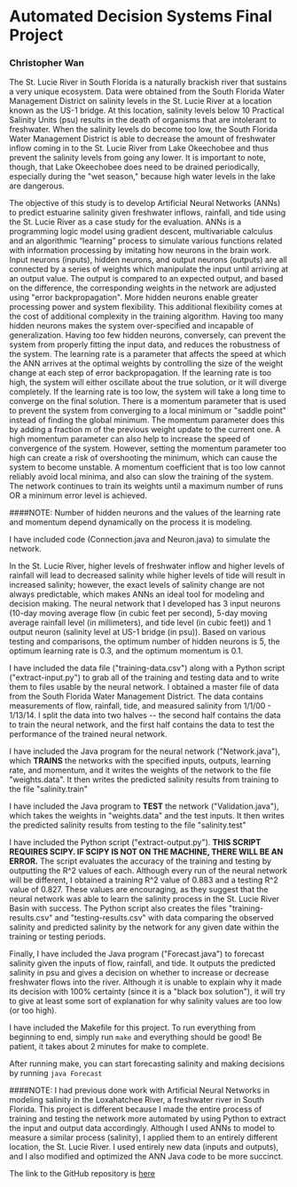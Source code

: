 # Automated Decision Systems Final Project

### Christopher Wan

The St. Lucie River in South Florida is a naturally brackish river that sustains a very unique ecosystem. Data were obtained from the South Florida Water Management District on salinity levels in the St. Lucie River at a location known as the US-1 bridge. At this location, salinity levels below 10 Practical Salinity Units (psu) results in the death of organisms that are intolerant to freshwater. When the salinity levels do become too low, the South Florida Water Management District is able to decrease the amount of freshwater inflow coming in to the St. Lucie River from Lake Okeechobee and thus prevent the salinity levels from going any lower. It is important to note, though, that Lake Okeechobee does need to be drained periodically, especially during the "wet season," because high water levels in the lake are dangerous.

The objective of this study is to develop Artificial Neural Networks (ANNs) to predict estuarine salinity given freshwater inflows, rainfall, and tide using the St. Lucie River as a case study for the evaluation. ANNs is a programming logic model using gradient descent, multivariable calculus and an algorithmic “learning” process to simulate various functions related with information processing by imitating how neurons in the brain work. Input neurons (inputs), hidden neurons, and output neurons (outputs) are all connected by a series of weights which manipulate the input until arriving at an output value. The output is compared to an expected output, and based on the difference, the corresponding weights in the network are adjusted using "error backpropagation". More hidden neurons enable greater processing power and system flexibility. This additional flexibility comes at the cost of additional complexity in the training algorithm. Having too many hidden neurons makes the system over-specified and incapable of generalization. Having too few hidden neurons, conversely, can prevent the system from properly fitting the input data, and reduces the robustness of the system. The learning rate is a parameter that affects the speed at which the ANN arrives at the optimal weights by controlling the size of the weight change at each step of error backpropagation. If the learning rate is too high, the system will either oscillate about the true solution, or it will diverge completely. If the learning rate is too low, the system will take a long time to converge on the final solution. There is a momentum parameter that is used to prevent the system from converging to a local minimum or "saddle point" instead of finding the global minimum. The momentum parameter does this by adding a fraction m of the previous weight update to the current one. A high momentum parameter can also help to increase the speed of convergence of the system. However, setting the momentum parameter too high can create a risk of overshooting the minimum, which can cause the system to become unstable. A momentum coefficient that is too low cannot reliably avoid local minima, and also can slow the training of the system. The network continues to train its weights until a maximum number of runs OR a minimum error level is achieved.

####NOTE: Number of hidden neurons and the values of the learning rate and momentum depend dynamically on the process it is modeling.

I have included code (Connection.java and Neuron.java) to simulate the network. 

In the St. Lucie River, higher levels of freshwater inflow and higher levels of rainfall will lead to decreased salinity while higher levels of tide will result in increased salinity; however, the exact levels of salinity change are not always predictable, which makes ANNs an ideal tool for modeling and decision making. The neural network that I developed has 3 input neurons (10-day moving average flow (in cubic feet per second), 5-day moving average rainfall level (in millimeters), and tide level (in cubic feet)) and 1 output neuron (salinity level at US-1 bridge (in psu)). Based on various testing and comparisons, the optimum number of hidden neurons is 5, the optimum learning rate is 0.3, and the optimum momentum is 0.1.

I have included the data file ("training-data.csv") along with a Python script ("extract-input.py") to grab all of the training and testing data and to write them to files usable by the neural network. I obtained a master file of data from the South Florida Water Management District. The data contains measurements of flow, rainfall, tide, and measured salinity from 1/1/00 - 1/13/14. I split the data into two halves -- the second half contains the data to train the neural network, and the first half contains the data to test the performance of the trained neural network.

I have included the Java program for the neural network ("Network.java"), which **TRAINS** the networks with the specified inputs, outputs, learning rate, and momentum, and it writes the weights of the network to the file "weights.data". It then writes the predicted salinity results from training to the file "salinity.train"

I have included the Java program to **TEST** the network ("Validation.java"), which takes the weights in "weights.data" and the test inputs. It then writes the predicted salinity results from testing to the file "salinity.test"

I have included the Python script ("extract-output.py"). **THIS SCRIPT REQUIRES SCIPY. IF SCIPY IS NOT ON THE MACHINE, THERE WILL BE AN ERROR.** The script evaluates the accuracy of the training and testing by outputting the R^2 values of each. Although every run of the neural network will be different, I obtained a training R^2 value of 0.883 and a testing R^2 value of 0.827. These values are encouraging, as they suggest that the neural network was able to learn the salinity process in the St. Lucie River Basin with success. The Python script also creates the files "training-results.csv" and "testing-results.csv" with data comparing the observed salinity and predicted salinity by the network for any given date within the training or testing periods.

Finally, I have included the Java program ("Forecast.java") to forecast salinity given the inputs of flow, rainfall, and tide. It outputs the predicted salinity in psu and gives a decision on whether to increase or decrease freshwater flows into the river. Although it is unable to explain why it made its decision with 100% certainty (since it is a "black box solution"), it will try to give at least some sort of explanation for why salinity values are too low (or too high). 

I have included the Makefile for this project. To run everything from beginning to end, simply run `make` and everything should be good! Be patient, it takes about 2 minutes for make to complete.

After running make, you can start forecasting salinity and making decisions by running `java Forecast`

####NOTE:  I had previous done work with Artificial Neural Networks in modeling salinity in the Loxahatchee River, a freshwater river in South Florida. This project is different because I made the entire process of training and testing the network more automated by using Python to extract the input and output data accordingly. Although I used ANNs to model to measure a similar process (salinity), I applied them to an entirely different location, the St. Lucie River. I used entirely new data (inputs and outputs), and I also modified and optimized the ANN Java code to be more succinct.

The link to the GitHub repository is [here](https://github.com/chrisxwan/ads-final)
